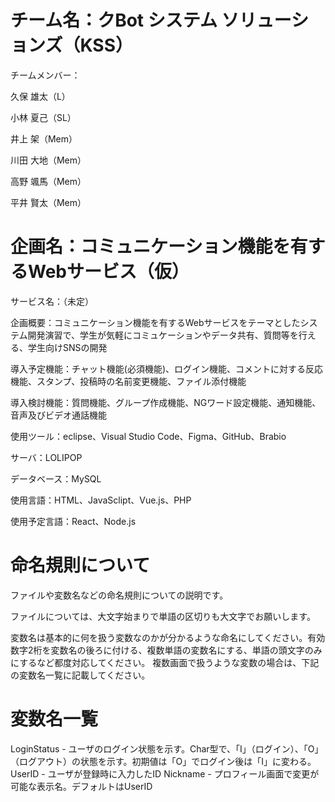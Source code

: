# チーム名：クBot システム ソリューションズ（KSS）
チームメンバー：

久保 雄太（L）

小林 夏己（SL）

井上 架（Mem）

川田 大地（Mem）

高野 颯馬（Mem）

平井 賢太（Mem）

# 企画名：コミュニケーション機能を有するWebサービス（仮）
サービス名：（未定）

企画概要：コミュニケーション機能を有するWebサービスをテーマとしたシステム開発演習で、学生が気軽にコミュケーションやデータ共有、質問等を行える、学生向けSNSの開発

導入予定機能：チャット機能(必須機能)、ログイン機能、コメントに対する反応機能、スタンプ、投稿時の名前変更機能、ファイル添付機能

導入検討機能：質問機能、グループ作成機能、NGワード設定機能、通知機能、音声及びビデオ通話機能

使用ツール：eclipse、Visual Studio Code、Figma、GitHub、Brabio

サーバ：LOLIPOP

データベース：MySQL

使用言語：HTML、JavaSclipt、Vue.js、PHP

使用予定言語：React、Node.js

# 命名規則について
ファイルや変数名などの命名規則についての説明です。

ファイルについては、大文字始まりで単語の区切りも大文字でお願いします。

変数名は基本的に何を扱う変数なのかが分かるような命名にしてください。有効数字2桁を変数名の後ろに付ける、複数単語の変数名にする、単語の頭文字のみにするなど都度対応してください。
複数画面で扱うような変数の場合は、下記の変数名一覧に記載してください。

# 変数名一覧
LoginStatus - ユーザのログイン状態を示す。Char型で、「I」（ログイン）、「O」（ログアウト）の状態を示す。初期値は「O」でログイン後は「I」に変わる。
UserID - ユーザが登録時に入力したID
Nickname - プロフィール画面で変更が可能な表示名。デフォルトはUserID
